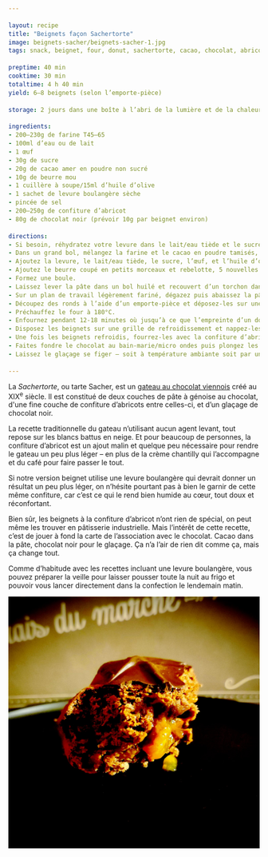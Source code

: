 ```yaml
---

layout: recipe
title: "Beignets façon Sachertorte"
image: beignets-sacher/beignets-sacher-1.jpg
tags: snack, beignet, four, donut, sachertorte, cacao, chocolat, abricot, confiture, glaçage levure boulangère, lait, repos, levée, pousse, boulangerie

preptime: 40 min
cooktime: 30 min
totaltime: 4 h 40 min
yield: 6–8 beignets (selon l’emporte-pièce)

storage: 2 jours dans une boîte à l’abri de la lumière et de la chaleur. 2–3 mois au congélateur. Pas de frigo car cela va assécher le beignet.

ingredients:
- 200–230g de farine T45–65
- 100ml d’eau ou de lait
- 1 œuf 
- 30g de sucre
- 20g de cacao amer en poudre non sucré
- 10g de beurre mou
- 1 cuillère à soupe/15ml d’huile d’olive
- 1 sachet de levure boulangère sèche
- pincée de sel
- 200–250g de confiture d’abricot 
- 80g de chocolat noir (prévoir 10g par beignet environ)

directions:
- Si besoin, réhydratez votre levure dans le lait/eau tiède et le sucre.
- Dans un grand bol, mélangez la farine et le cacao en poudre tamisés, et le sel.
- Ajoutez la levure, le lait/eau tiède, le sucre, l’œuf, et l’huile d’olive. Incorporez bien le tout – environ 5 minutes de pétrissage à la main, ou à vitesse lente au robot en raclant les bords si besoin.
- Ajoutez le beurre coupé en petits morceaux et rebelotte, 5 nouvelles minutes. La pâte doit rester un peu humide et bien élastique mais ne plus coller aux doigts/parois du bol du robot. Ajustez farine et liquide si besoin.
- Formez une boule.
- Laissez lever la pâte dans un bol huilé et recouvert d’un torchon dans un endroit chaud pendant 1h30–2h – ou au frigo pendant la nuit. Elle devrait avoir doublé de volume au bout de ce laps de temps.
- Sur un plan de travail légèrement fariné, dégazez puis abaissez la pâte au rouleau avec une épaisseur de 1cm.
- Découpez des ronds à l’aide d’un emporte-pièce et déposez-les sur une plaque de cuisson. Recouvrez avec un torchon/du film alimentaire et laissez les beignets reposer pendant 30 minutes.
- Préchauffez le four à 180°C.
- Enfournez pendant 12-18 minutes où jusqu’à ce que l’empreinte d’un doigt se résorbe lentement quand on appuie sur le dessus du beignet.
- Disposez les beignets sur une grille de refroidissement et nappez-les entièrement d’eau frissonnante à l’aide d’un pinceau – pour les aider à conserver leur moelleux plus longtemps. Répétez l’opération quand l’eau a séché.
- Une fois les beignets refroidis, fourrez-les avec la confiture d’abricot à l’aide d’une poche à douille/seringue.
- Faites fondre le chocolat au bain-marie/micro ondes puis plongez les beignets pour en napper le dessus. Disposez-les à nouveau sur la grille.
- Laissez le glaçage se figer – soit à température ambiante soit par un passage rapide au frigo – avant de déguster.

---
```


La <i lang="de">Sachertorte</i>, ou tarte Sacher, est un [gateau au chocolat viennois](https://fr.wikipedia.org/wiki/Sachertorte) créé au XIX<sup>e</sup> siècle. Il est constitué de deux couches de pâte à génoise au chocolat, d'une fine couche de confiture d’abricots entre celles-ci, et d’un glaçage de chocolat noir. 

La recette traditionnelle du gateau n’utilisant aucun agent levant, tout repose sur les blancs battus en neige. Et pour beaucoup de personnes, la confiture d’abricot est un ajout malin et quelque peu nécessaire pour rendre le gateau un peu plus léger – en plus de la crème chantilly qui l’accompagne et du café pour faire passer le tout.

Si notre version beignet utilise une levure boulangère qui devrait donner un résultat un peu plus léger, on n’hésite pourtant pas à bien le garnir de cette même confiture, car c’est ce qui le rend bien humide au cœur, tout doux et réconfortant.

Bien sûr, les beignets à la confiture d’abricot n’ont rien de spécial, on peut même les trouver en pâtisserie industrielle. Mais l’intérêt de cette recette, c’est de jouer à fond la carte de l’association avec le chocolat. Cacao dans la pâte, chocolat noir pour le glaçage. Ça n’a l’air de rien dit comme ça, mais ça change tout.

Comme d’habitude avec les recettes incluant une levure boulangère, vous pouvez préparer la veille pour laisser pousser toute la nuit au frigo et pouvoir vous lancer directement dans la confection le lendemain matin.

![La confiture au centre est bien coulante, et vient bien humidifier le cœur du beignet. C‘est ce qui en fait une partie de l’intérêt.](../images/beignets-sacher/beignets-sacher-2.jpg)